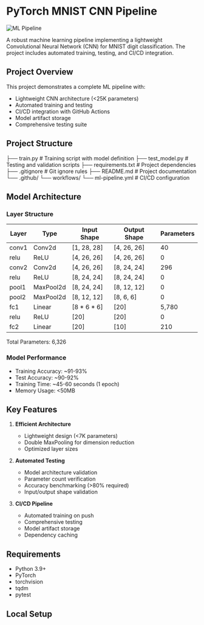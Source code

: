 # PyTorch MNIST CNN Pipeline

![ML Pipeline](https://github.com/Kamlesh-Sharma-ERAV3/SessionCICDNN/workflows/ML%20Pipeline/badge.svg)

A robust machine learning pipeline implementing a lightweight Convolutional Neural Network (CNN) for MNIST digit classification. The project includes automated training, testing, and CI/CD integration.

## Project Overview

This project demonstrates a complete ML pipeline with:
- Lightweight CNN architecture (<25K parameters)
- Automated training and testing
- CI/CD integration with GitHub Actions
- Model artifact storage
- Comprehensive testing suite

## Project Structure

├── train.py # Training script with model definition
├── test_model.py # Testing and validation scripts
├── requirements.txt # Project dependencies
├── .gitignore # Git ignore rules
├── README.md # Project documentation
└── .github/
└── workflows/
└── ml-pipeline.yml # CI/CD configuration


## Model Architecture

### Layer Structure
| Layer | Type | Input Shape | Output Shape | Parameters |
|-------|------|-------------|--------------|------------|
| conv1 | Conv2d | [1, 28, 28] | [4, 26, 26] | 40 |
| relu | ReLU | [4, 26, 26] | [4, 26, 26] | 0 |
| conv2 | Conv2d | [4, 26, 26] | [8, 24, 24] | 296 |
| relu | ReLU | [8, 24, 24] | [8, 24, 24] | 0 |
| pool1 | MaxPool2d | [8, 24, 24] | [8, 12, 12] | 0 |
| pool2 | MaxPool2d | [8, 12, 12] | [8, 6, 6] | 0 |
| fc1 | Linear | [8 * 6 * 6] | [20] | 5,780 |
| relu | ReLU | [20] | [20] | 0 |
| fc2 | Linear | [20] | [10] | 210 |

Total Parameters: 6,326

### Model Performance
- Training Accuracy: ~91-93%
- Test Accuracy: ~90-92%
- Training Time: ~45-60 seconds (1 epoch)
- Memory Usage: <50MB

## Key Features

1. **Efficient Architecture**
   - Lightweight design (<7K parameters)
   - Double MaxPooling for dimension reduction
   - Optimized layer sizes

2. **Automated Testing**
   - Model architecture validation
   - Parameter count verification
   - Accuracy benchmarking (>80% required)
   - Input/output shape validation

3. **CI/CD Pipeline**
   - Automated training on push
   - Comprehensive testing
   - Model artifact storage
   - Dependency caching

## Requirements

- Python 3.9+
- PyTorch
- torchvision
- tqdm
- pytest

## Local Setup

